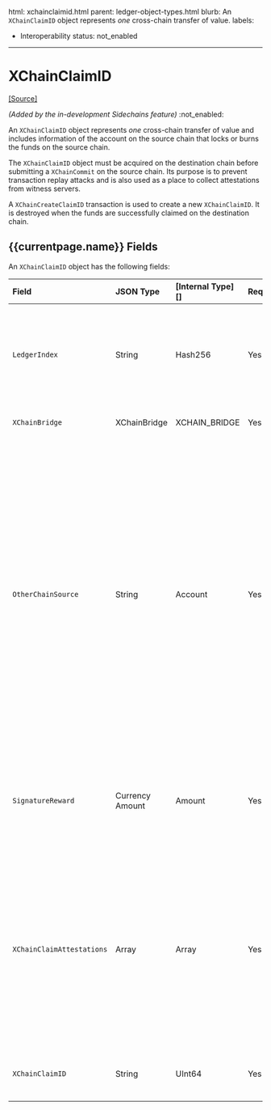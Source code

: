 html: xchainclaimid.html
parent: ledger-object-types.html
blurb: An `XChainClaimID` object represents *one* cross-chain transfer of value. 
labels:
  - Interoperability
status: not_enabled
---
# XChainClaimID
[[Source]](https://github.com/seelabs/rippled/blob/xchain/src/ripple/protocol/impl/LedgerFormats.cpp#L282-L295 "Source")

 _(Added by the in-development Sidechains feature)_ :not_enabled:

An `XChainClaimID` object represents *one* cross-chain transfer of value and includes information of the account on the source chain that locks or burns the funds on the source chain.

The `XChainClaimID` object must be acquired on the destination chain before submitting a `XChainCommit` on the source chain. Its purpose is to prevent transaction replay attacks and is also used as a place to collect attestations from witness servers.

A `XChainCreateClaimID` transaction is used to create a new `XChainClaimID`. It is destroyed when the funds are successfully claimed on the destination chain.

<!--
## Example {{currentpage.name}} JSON

```json

```
-->

## {{currentpage.name}} Fields



An `XChainClaimID` object has the following fields:

| Field               | JSON Type        | [Internal Type][] | Required? | Description     |
|:--------------------|:-----------------|:------------------|:----------|:----------------|
| `LedgerIndex`       | String           | Hash256           | Yes       | The ledger index is a hash of a unique prefix for `XChainClaimID`s, the actual `XChainClaimID` value, and the fields in `XChainBridge`. |
| `XChainBridge`      | XChainBridge           | XCHAIN_BRIDGE     | Yes       | The bridge that this object correlates to. |
| `OtherChainSource`  | String           | Account           | Yes       | The account that must send the corresponding `XChainCommit` on the source chain. Since the destination may be specified in the `XChainCommit` transaction, if the `SourceAccount` wasn't specified, another account could try to specify a different destination and steal the funds. This also allows tracking only a single set of signatures, since we know which account will send the `XChainCommit` transaction. |
| `SignatureReward`   | Currency Amount  | Amount            | Yes       | The total amount to pay the witness servers for their signatures. It must be at least the value of `SignatureReward` in the `Bridge` ledger object. |
| `XChainClaimAttestations` | Array      | Array            | Yes       | Attestations collected from the witness servers. This includes the parameters needed to recreate the message that was signed, including the amount, which chain (locking or issuing), optional destination, and reward account for that signature. |
| `XChainClaimID`     | String           | UInt64            | Yes       | The unique sequence number for a cross-chain transfer. |